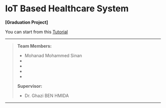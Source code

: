 # IoT Based Healthcare System

**[Graduation Project]**

You can start from this [Tutorial](Contents/Tutorial.md)

----
>**Team Members:**
>- Mohanad Mohammed Sinan
>- 
>- 
>- 
>- 
>**Supervisor:**
>- Dr. Ghazi BEN HMIDA
----

